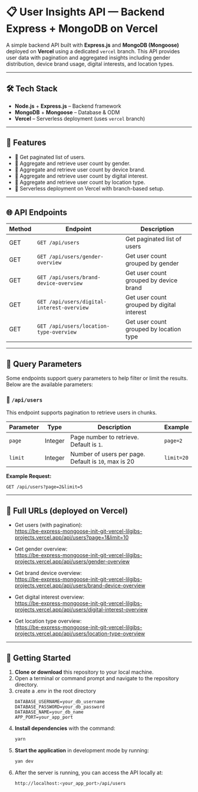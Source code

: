# 📋 User Insights API — Backend Express + MongoDB on Vercel

A simple backend API built with **Express.js** and **MongoDB (Mongoose)** deployed on **Vercel** using a dedicated `vercel` branch. This API provides user data with pagination and aggregated insights including gender distribution, device brand usage, digital interests, and location types.

---

## 🛠️ Tech Stack

- **Node.js** + **Express.js** – Backend framework
- **MongoDB** + **Mongoose** – Database & ODM
- **Vercel** – Serverless deployment (uses `vercel` branch)

---

## 🚀 Features

- 🔹 Get paginated list of users.
- 🔹 Aggregate and retrieve user count by gender.
- 🔹 Aggregate and retrieve user count by device brand.
- 🔹 Aggregate and retrieve user count by digital interest.
- 🔹 Aggregate and retrieve user count by location type.
- 🔹 Serverless deployment on Vercel with branch-based setup.

---

## 🌐 API Endpoints

| Method | Endpoint                                       | Description                                |
|--------|------------------------------------------------|--------------------------------------------|
| GET    | `GET /api/users`                               | Get paginated list of users                |
| GET    | `GET /api/users/gender-overview`               | Get user count grouped by gender           |
| GET    | `GET /api/users/brand-device-overview`         | Get user count grouped by device brand     |
| GET    | `GET /api/users/digital-interest-overview`     | Get user count grouped by digital interest |
| GET    | `GET /api/users/location-type-overview`        | Get user count grouped by location type    |

---

## 🧾 Query Parameters

Some endpoints support query parameters to help filter or limit the results. Below are the available parameters:

### 🔹 `/api/users`

This endpoint supports pagination to retrieve users in chunks.

| Parameter | Type    | Description                                          | Example     |
|-----------|---------|------------------------------------------------------|-------------|
| `page`    | Integer | Page number to retrieve. Default is `1`.             | `page=2`    |
| `limit`   | Integer | Number of users per page. Default is `10`, max is 20 | `limit=20`  |

**Example Request:**

```http
GET /api/users?page=2&limit=5
```

---

## 🔗 Full URLs (deployed on Vercel)

- Get users (with pagination):  
  <https://be-express-mongoose-init-git-vercel-lilgibs-projects.vercel.app/api/users?page=1&limit=10>

- Get gender overview:  
  <https://be-express-mongoose-init-git-vercel-lilgibs-projects.vercel.app/api/users/gender-overview>

- Get brand device overview:  
  <https://be-express-mongoose-init-git-vercel-lilgibs-projects.vercel.app/api/users/brand-device-overview>

- Get digital interest overview:  
  <https://be-express-mongoose-init-git-vercel-lilgibs-projects.vercel.app/api/users/digital-interest-overview>

- Get location type overview:  
  <https://be-express-mongoose-init-git-vercel-lilgibs-projects.vercel.app/api/users/location-type-overview>

---

## 🚀 Getting Started

1. **Clone or download** this repository to your local machine.
2. Open a terminal or command prompt and navigate to the repository directory.
3. create a .env in the root directory
    ```env
    DATABASE_USERNAME=your_db_username
    DATABASE_PASSWORD=your_db_password
    DATABASE_NAME=your_db_name
    APP_PORT=your_app_port 
    ```
4. **Install dependencies** with the command:
     ```sh
    yarn
    ```
5. **Start the application** in development mode by running:
     ```sh
    yan dev
    ```
6. After the server is running, you can access the API locally at:
    ```sh
    http://localhost:<your_app_port>/api/users
    ```
